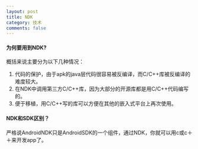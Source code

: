 ```yaml
---
layout: post
title: NDK
category: 技术
comments: false
---
```

 
#### 为何要用到NDK?
概括来说主要分为以下几种情况：
1. 代码的保护，由于apk的java层代码很容易被反编译，而C/C++库被反编译的难度较大。
2. 在NDK中调用第三方C/C++库，因为大部分的开源库都是用C/C++代码编写的。
3. 便于移植，用C/C++写的库可以方便在其他的嵌入式平台上再次使用。

####  NDK和SDK区别？
严格说AndroidNDK只是AndroidSDK的一个组件，通过NDK，你就可以用c或c＋＋来开发app了。